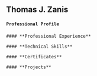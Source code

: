 ## Thomas J. Zanis

#### **```Professional Profile```**

```
#### **Professional Experience**
```
```
#### **Technical Skills**
```
```
#### **Certificates**
```
```
#### **Projects**
```
